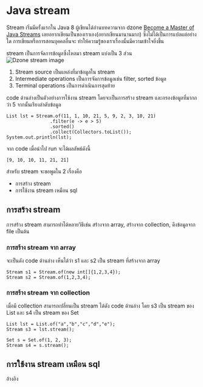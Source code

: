 # Java stream

Stream เริ่มมีครั้งแรกใน Java 8 ผู้เขียนได้อ่านบทความจาก dzone [Become a Master of Java Streams](https://dzone.com/articles/become-a-master-of-java-streams-part-1-creating-st)
เลยอยากเขียนเป็นของเราเอง(อยากเขียนมานานมาก) ซึ่งไม่ได้เป็นการแปลแต่อย่างใด การเขียนหรือการสอนบุคคลอื่นจะ
ทำให้ความรู้ของเราเรื่องนั้นมีความเข้าใจยิ่งขึ้น

stream เป็นการจัดการข้อมูลซึ่งไหลมา stream แบ่งเป็น 3 ส่วน  
![Dzone stream image](https://1.bp.blogspot.com/-XEU2WqWiI4g/XZc3e0v8djI/AAAAAAAAAhg/WTdc1dqVwiUAmizN-abuvSNRWuYSy_UrQCEwYBhgL/s1600/Ska%25CC%2588rmavbild%2B2019-10-03%2Bkl.%2B09.42.17.png)

1. Stream source เป็นแหล่งที่มาข้อมูลใน stream
2. Intermediate operations เป็นการจัดการข้อมูลเช่น filter, sorted ข้อมูล
3. Terminal operations เป็นการดำเนินการสุดท้าย

code ด้านล่างเป็นตัวอย่างการใช้งาน stream โดยจะเป็นการสร้าง stream และกรองข้อมูลที่มากกว่า 5 จากนั้นเรียงลำดับข้อมูล
```$java
List lst = Stream.of(11, 1, 10, 21, 5, 9, 2, 3, 10, 21)
                .filter(e -> e > 5)
                .sorted()
                .collect(Collectors.toList());
System.out.println(lst);
```
จาก code เมื่อนำไป run จะได้ผลลัพธ์ดังนี้
```$java
[9, 10, 10, 11, 21, 21]
```

สำหรับ stream จะขอพูดใน 2 เรื่องคือ

* การสร้าง stream
* การใช้งาน stream เหมือน sql

## การสร้าง stream

การสร้าง stream สามารถทำได้หลายวิธีเช่น สร้างจาก array, สร้างจาก collection, ดึงข้อมูลจาก file เป็นต้น
### การสร้าง stream จาก array 
จะเป็นดัง code ด้านล่าง เห็นได้ว่า s1 และ s2 เป็น stream ที่สร้างจาก array
```$java
Stream s1 = Stream.of(new int[]{1,2,3,4});
Stream s2 = Stream.of(1,2,3,4);
```

### การสร้าง stream จาก collection
เมื่อมี collection สามารถเปลี่ยนเป็น stream ได้ดัง code ด้านล่าง โดย s3 เป็น stream ของ List และ s4 เป็น stream ของ Set
```$java
List lst = List.of("a","b","c","d","e");
Stream s3 = lst.stream();

Set s = Set.of(1, 2, 3);
Stream s4 = s.stream();
```

## การใช้งาน stream เหมือน sql

อ้างอิง
